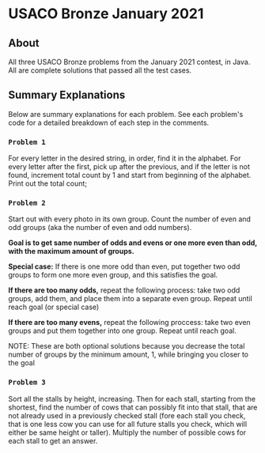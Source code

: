 # USACO Bronze January 2021

## About

All three USACO Bronze problems from the January 2021 contest, in Java. All are complete solutions that passed all the test cases.

## Summary Explanations

Below are summary explanations for each problem. See each problem's code for a detailed breakdown of each step in the comments.

### `Problem 1`

For every letter in the desired string, in order, find it in the alphabet. For every letter after the first, pick up after the previous, and if the letter is not found, increment total count by 1 and start from beginning of the alphabet. Print out the total count;
  
  

### `Problem 2`

Start out with every photo in its own group. Count the number of even and odd groups (aka the number of even and odd numbers).

**Goal is to get same number of odds and evens or one more even than odd, with the maximum amount of groups.**

**Special case:** If there is one more odd than even, put together two odd groups to form one more even group, and this satisfies the goal.

**If there are too many odds,** repeat the following process: take two odd groups, add them, and place them into a separate even group. Repeat until reach goal (or special case)

**If there are too many evens,** repeat the following proccess: take two even groups and put them together into one group. Repeat until reach goal.

NOTE: These are both optional solutions because you decrease the total number of groups by the minimum amount, 1, while bringing you closer to the goal
  
  

### `Problem 3`

Sort all the stalls by height, increasing. Then for each stall, starting from the shortest, find the number of cows that can possibly fit into that stall, that are not already used in a previously checked stall (fore each stall you check, that is one less cow you can use for all future stalls you check, which will either be same height or taller). Multiply the number of possible cows for each stall to get an answer.

